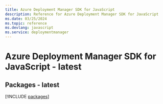 ```yaml
---
title: Azure Deployment Manager SDK for JavaScript
description: Reference for Azure Deployment Manager SDK for JavaScript
ms.date: 03/25/2024
ms.topic: reference
ms.devlang: javascript
ms.service: deploymentmanager
---
```

# Azure Deployment Manager SDK for JavaScript - latest
## Packages - latest
[!INCLUDE [packages](deployment-manager-index.md)]